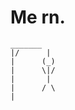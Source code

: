 # Me rn.
    _______
    |/      |
    |      (_)
    |      \|/
    |       |
    |      / \
    |
